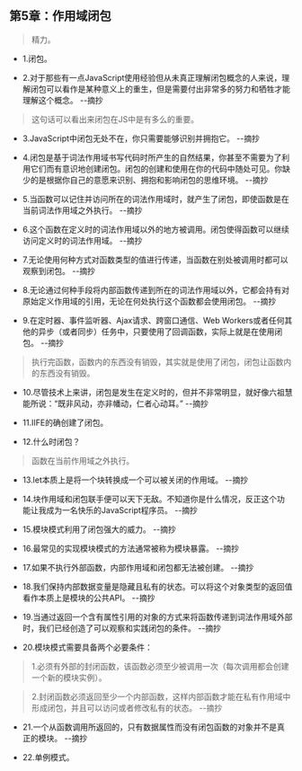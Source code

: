 ## 第5章：作用域闭包

>精力。

- 1.闭包。

- 2.对于那些有一点JavaScript使用经验但从未真正理解闭包概念的人来说，理解闭包可以看作是某种意义上的重生，但是需要付出非常多的努力和牺牲才能理解这个概念。 --摘抄

>这句话可以看出来闭包在JS中是有多么的重要。

- 3.JavaScript中闭包无处不在，你只需要能够识别并拥抱它。 --摘抄

- 4.闭包是基于词法作用域书写代码时所产生的自然结果，你甚至不需要为了利用它们而有意识地创建闭包。闭包的创建和使用在你的代码中随处可见。你缺少的是根据你自己的意愿来识别、拥抱和影响闭包的思维环境。 --摘抄

- 5.当函数可以记住并访问所在的词法作用域时，就产生了闭包，即使函数是在当前词法作用域之外执行。 --摘抄

- 6.这个函数在定义时的词法作用域以外的地方被调用。闭包使得函数可以继续访问定义时的词法作用域。 --摘抄

- 7.无论使用何种方式对函数类型的值进行传递，当函数在别处被调用时都可以观察到闭包。 --摘抄

- 8.无论通过何种手段将内部函数传递到所在的词法作用域以外，它都会持有对原始定义作用域的引用，无论在何处执行这个函数都会使用闭包。 --摘抄

- 9.在定时器、事件监听器、Ajax请求、跨窗口通信、Web Workers或者任何其他的异步（或者同步）任务中，只要使用了回调函数，实际上就是在使用闭包。 --摘抄

>执行完函数，函数内的东西没有销毁，其实就是使用了闭包，闭包让函数内的东西没有销毁。

- 10.尽管技术上来讲，闭包是发生在定义时的，但并不非常明显，就好像六祖慧能所说：“既非风动，亦非幡动，仁者心动耳。” --摘抄

- 11.IIFE的确创建了闭包。

- 12.什么时闭包？

>函数在当前作用域之外执行。

- 13.let本质上是将一个块转换成一个可以被关闭的作用域。 --摘抄

- 14.块作用域和闭包联手便可以天下无敌。不知道你是什么情况，反正这个功能让我成为一名快乐的JavaScript程序员。 --摘抄

- 15.模块模式利用了闭包强大的威力。 --摘抄

- 16.最常见的实现模块模式的方法通常被称为模块暴露。 --摘抄

- 17.如果不执行外部函数，内部作用域和闭包都无法被创建。 --摘抄

- 18.我们保持内部数据变量是隐藏且私有的状态。可以将这个对象类型的返回值看作本质上是模块的公共API。 --摘抄

- 19.当通过返回一个含有属性引用的对象的方式来将函数传递到词法作用域外部时，我们已经创造了可以观察和实践闭包的条件。 --摘抄

- 20.模块模式需要具备两个必要条件：

>1.必须有外部的封闭函数，该函数必须至少被调用一次（每次调用都会创建一个新的模块实例）。

>2.封闭函数必须返回至少一个内部函数，这样内部函数才能在私有作用域中形成闭包，并且可以访问或者修改私有的状态。 --摘抄

- 21.一个从函数调用所返回的，只有数据属性而没有闭包函数的对象并不是真正的模块。 --摘抄

- 22.单例模式。

